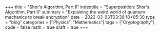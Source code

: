 +++
title = "Shor's Algorithm, Part II"
indextitle = "Superposition: Shor's Algorithm, Part II"
summary = "Explaining the weird world of quantum mechanics to break encryption"
date = 2023-03-03T03:36:10+05:30
type = "blog"
categories = ["Physics", "Mathematics"]
tags = ["Cryptography"]
code = false
math = true
draft = true
+++

``` goat {caption="Bloch Sphere"}
```
